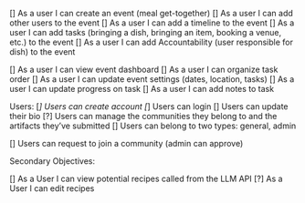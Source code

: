 [] As a user I can create an event (meal get-together)
[] As a user I can add other users to the event
[] As a user I can add a timeline to the event
[] As a user I can add tasks (bringing a dish, bringing an item, booking a venue, etc.) to the event
[] As a user I can add Accountability (user responsible for dish) to the event

[] As a user I can view event dashboard
[] As a user I can organize task order
[] As a user I can update event settings (dates, location, tasks)
[] As a user I can update progress on task
[] As a user I can add notes to task

Users:
[*] Users can create account
[*] Users can login
[] Users can update their bio
[?] Users can manage the communities they belong to and the artifacts they’ve submitted
[] Users can belong to two types: general, admin

[] Users can request to join a community (admin can approve)

Secondary Objectives:

[] As a User I can view potential recipes called from the LLM API
[?] As a User I can edit recipes

